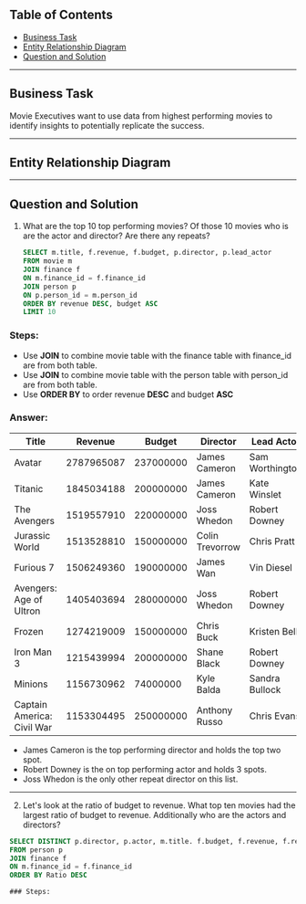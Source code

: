 ## Table of Contents
- [Business Task](#business-task)
- [Entity Relationship Diagram](#entity-relationship-diagram)
- [Question and Solution](#question-and-solution)

***
## Business Task
Movie Executives want to use data from highest performing movies to identify insights to potentially replicate the success. 

***

## Entity Relationship Diagram

***

## Question and Solution
1. What are the top 10 top performing movies? Of those 10 movies who is are the actor and director? Are there any repeats?
 
   ````sql
   SELECT m.title, f.revenue, f.budget, p.director, p.lead_actor
   FROM movie m
   JOIN finance f
   ON m.finance_id = f.finance_id
   JOIN person p
   ON p.person_id = m.person_id
   ORDER BY revenue DESC, budget ASC
   LIMIT 10

### Steps:
- Use **JOIN** to combine movie table with the finance table with finance_id are from both table.
- Use **JOIN** to combine movie table with the person table with person_id are from both table.
- Use **ORDER BY** to order revenue **DESC** and budget **ASC**

### Answer:
| Title | Revenue | Budget | Director | Lead Actor |
| ------| --------|--------|----------|-------|
| Avatar| 2787965087| 237000000 | James Cameron | Sam Worthington |
| Titanic | 1845034188 | 200000000 | James Cameron | Kate Winslet |
| The Avengers | 1519557910 | 220000000 | Joss Whedon | Robert Downey |
| Jurassic World | 1513528810 | 150000000 | Colin Trevorrow | Chris Pratt |
| Furious 7 | 1506249360 | 190000000 | James Wan | Vin Diesel |
| Avengers: Age of Ultron | 1405403694 | 280000000 | Joss Whedon | Robert Downey |
| Frozen | 1274219009 | 150000000 | Chris Buck | Kristen Bell |
| Iron Man 3 | 1215439994 | 200000000 | Shane Black | Robert Downey |
| Minions | 1156730962 | 74000000 | Kyle Balda | Sandra Bullock |
| Captain America: Civil War | 1153304495 | 250000000 | Anthony Russo | Chris Evans |

- James Cameron is the top performing director and holds the top two spot.
- Robert Downey is the on top performing actor and holds 3 spots.
- Joss Whedon is the only other repeat director on this list.

***

2. Let's look at the ratio of budget to revenue. What top ten movies had the largest ratio of budget to revenue. Additionally who are the actors and directors?

````sql
SELECT DISTINCT p.director, p.actor, m.title. f.budget, f.revenue, f.revenue/f.budget as Ratio
FROM person p
JOIN finance f
ON m.finance_id = f.finance_id
ORDER BY Ratio DESC

### Steps:


